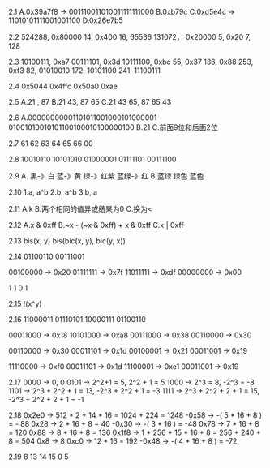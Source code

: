 2.1 
A.0x39a7f8 -> 001110011010011111111000
B.0xb79c
C.0xd5e4c -> 11010101111001001100
D.0x26e7b5

2.2
524288, 0x80000
14, 0x400
16, 65536
131072， 0x20000
5, 0x20
7, 128

2.3
10100111, 0xa7
00111101, 0x3d
10111100, 0xbc
55, 0x37
136, 0x88
253, 0xf3
82, 01010010
172, 10101100
241, 11100111

2.4
0x5044
0x4ffc
0x50a0
0xae

2.5
A.21 , 87
B.21 43, 87 65
C.21 43 65, 87 65 43

2.6
A.00000000001101011001000101000001
    01001010010101100100010100000100
B.21
C.前面9位和后面2位

2.7
61 62 63 64 65 66 00

2.8
10010110
10101010
01000001
01111101
00111100

2.9
A.
黑-》白
蓝-》黄
绿-》红紫
蓝绿-》红
B.蓝绿
  绿色
  蓝色

2.10
1.a, a^b
2.b, a^b
3.b, a

2.11
A.k
B.两个相同的值异或结果为0
C.换为<

2.12
A.x & 0xff
B.~x - (~x & 0xff) + x & 0xff
C.x | 0xff

2.13
bis(x, y)
bis(bic(x, y), bic(y, x))

2.14
01100110
00111001

00100000 -> 0x20
01111111 -> 0x7f
11011111 -> 0xdf
00000000 -> 0x00

1
1
0
1

2.15
!(x^y)

2.16
11000011
01110101
10000111
01100110

00011000 -> 0x18
10101000 -> 0xa8
00111000 -> 0x38
00110000 -> 0x30

00110000 -> 0x30
00011101 -> 0x1d
00100001 -> 0x21
00011001 -> 0x19

11110000 -> 0xf0
00011101 -> 0x1d
11100001 -> 0xe1
00011001 -> 0x19

2.17
0000 -> 0, 0
0101 -> 2^2+1 = 5, 2^2 + 1 = 5
1000 -> 2^3 = 8, -2^3 = -8
1101 -> 2^3 + 2^2 + 1 = 13, -2^3 + 2^2 + 1 = -3
1111 -> 2^3 + 2^2 + 2 + 1 = 15, -2^3 + 2^2 + 2 + 1 = -1

2.18
0x2e0 -> 512 * 2 + 14 * 16 = 1024 + 224 = 1248
-0x58 -> -( 5 * 16 + 8 ) = - 88
0x28 -> 2 * 16 + 8 = 40
-0x30 -> -( 3 * 16 ) = -48
0x78 -> 7 * 16 + 8 = 120
0x88 -> 8 * 16 + 8 = 136
0x1f8 -> 1 * 256 + 15 * 16 + 8 = 256 + 240 + 8 = 504
0x8 -> 8
0xc0 -> 12 * 16 = 192
-0x48 -> -( 4 * 16 + 8 ) = -72

2.19
8
13
14
15
0
5